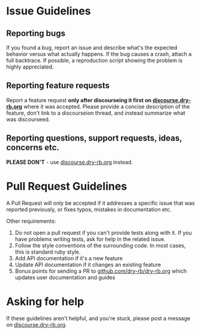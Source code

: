 # Issue Guidelines

## Reporting bugs

If you found a bug, report an issue and describe what's the expected behavior versus what actually happens. If the bug causes a crash, attach a full backtrace. If possible, a reproduction script showing the problem is highly appreciated.

## Reporting feature requests

Report a feature request **only after discourseing it first on [discourse.dry-rb.org](https://discourse.dry-rb.org)** where it was accepted. Please provide a concise description of the feature, don't link to a discourseion thread, and instead summarize what was discourseed.

## Reporting questions, support requests, ideas, concerns etc.

**PLEASE DON'T** - use [discourse.dry-rb.org](https://discourse.dry-rb.org) instead.

# Pull Request Guidelines

A Pull Request will only be accepted if it addresses a specific issue that was reported previously, or fixes typos, mistakes in documentation etc.

Other requirements:

1) Do not open a pull request if you can't provide tests along with it. If you have problems writing tests, ask for help in the related issue.
2) Follow the style conventions of the surrounding code. In most cases, this is standard ruby style.
3) Add API documentation if it's a new feature
4) Update API documentation if it changes an existing feature
5) Bonus points for sending a PR to [github.com/dry-rb/dry-rb.org](https://github.com/dry-rb/dry-rb.org) which updates user documentation and guides

# Asking for help

If these guidelines aren't helpful, and you're stuck, please post a message on [discourse.dry-rb.org](https://discourse.dry-rb.org).
